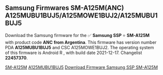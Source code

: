 <h2>Samsung Firmwares SM-A125M(ANC) A125MUBU1BUJ5/A125MOWE1BUJ2/A125MUBU1BUJ5</h2>
Download the Samsung firmware for the ✅ <strong>Samsung SSP </strong> ⭐ <strong>SM-A125M</strong> with product code <strong>ANC</strong> <strong> from Argentina</strong>. This firmware has version number PDA <strong>A125MUBU1BUJ5</strong> and CSC A125MOWE1BUJ2. The operating system of this firmware is Android R , with build date 2021-12-17. Changelist <strong>22457370</strong>.


[SM-A125M](https://samfirm.shop/samsung/model/SM-A125M)
[A125MUBU1BUJ5](https://samfirm.shop/samsung/pda/A125MUBU1BUJ5)
[Download Firmware Samsung SSP SM-A125M](https://samfirm.shop/samsung/firmware/482969)
